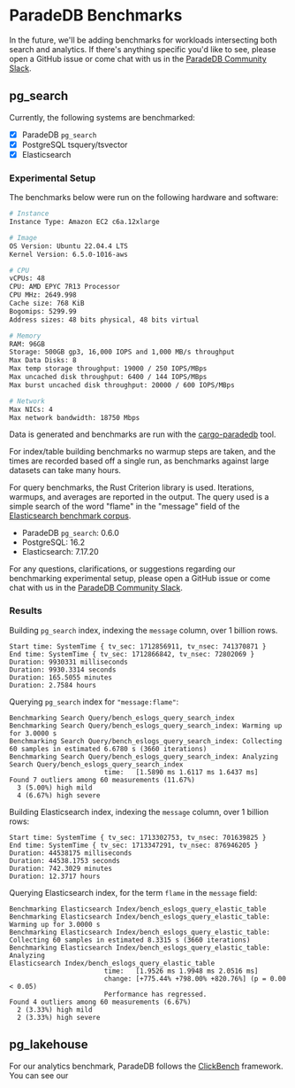 # ParadeDB Benchmarks

In the future, we'll be adding benchmarks for workloads intersecting both search and analytics. If there's anything specific you'd like to see, please open a GitHub issue or come chat with us in the [ParadeDB Community Slack](https://join.slack.com/t/paradedbcommunity/shared_invite/zt-2lkzdsetw-OiIgbyFeiibd1DG~6wFgTQ).

## pg_search

Currently, the following systems are benchmarked:

- [x] ParadeDB `pg_search`
- [x] PostgreSQL tsquery/tsvector
- [x] Elasticsearch

### Experimental Setup

The benchmarks below were run on the following hardware and software:

```bash
# Instance
Instance Type: Amazon EC2 c6a.12xlarge

# Image
OS Version: Ubuntu 22.04.4 LTS
Kernel Version: 6.5.0-1016-aws

# CPU
vCPUs: 48
CPU: AMD EPYC 7R13 Processor
CPU MHz: 2649.998
Cache size: 768 KiB
Bogomips: 5299.99
Address sizes: 48 bits physical, 48 bits virtual

# Memory
RAM: 96GB
Storage: 500GB gp3, 16,000 IOPS and 1,000 MB/s throughput
Max Data Disks: 8
Max temp storage throughput: 19000 / 250 IOPS/MBps
Max uncached disk throughput: 6400 / 144 IOPS/MBps
Max burst uncached disk throughput: 20000 / 600 IOPS/MBps

# Network
Max NICs: 4
Max network bandwidth: 18750 Mbps
```

Data is generated and benchmarks are run with the [cargo-paradedb](/cargo-paradedb/README.md) tool.

For index/table building benchmarks no warmup steps are taken, and the times are recorded based off a single run, as benchmarks against large datasets can take many hours.

For query benchmarks, the Rust Criterion library is used. Iterations, warmups, and averages are reported in the output. The query used is a simple search of the word "flame" in the "message" field of the [Elasticsearch benchmark corpus](https://github.com/elastic/elasticsearch-opensearch-benchmark).

- ParadeDB `pg_search`: 0.6.0
- PostgreSQL: 16.2
- Elasticsearch: 7.17.20

For any questions, clarifications, or suggestions regarding our benchmarking experimental setup, please open a GitHub issue or come chat with us in the [ParadeDB Community Slack](https://join.slack.com/t/paradedbcommunity/shared_invite/zt-2lkzdsetw-OiIgbyFeiibd1DG~6wFgTQ).

### Results

Building `pg_search` index, indexing the `message` column, over 1 billion rows.

```text
Start time: SystemTime { tv_sec: 1712856911, tv_nsec: 741370871 }
End time: SystemTime { tv_sec: 1712866842, tv_nsec: 72802069 }
Duration: 9930331 milliseconds
Duration: 9930.3314 seconds
Duration: 165.5055 minutes
Duration: 2.7584 hours
```

Querying `pg_search` index for `"message:flame"`:

```text
Benchmarking Search Query/bench_eslogs_query_search_index
Benchmarking Search Query/bench_eslogs_query_search_index: Warming up for 3.0000 s
Benchmarking Search Query/bench_eslogs_query_search_index: Collecting 60 samples in estimated 6.6780 s (3660 iterations)
Benchmarking Search Query/bench_eslogs_query_search_index: Analyzing
Search Query/bench_eslogs_query_search_index
                        time:   [1.5890 ms 1.6117 ms 1.6437 ms]
Found 7 outliers among 60 measurements (11.67%)
  3 (5.00%) high mild
  4 (6.67%) high severe
```

Building Elasticsearch index, indexing the `message` column, over 1 billion rows:

```text
Start time: SystemTime { tv_sec: 1713302753, tv_nsec: 701639825 }
End time: SystemTime { tv_sec: 1713347291, tv_nsec: 876946205 }
Duration: 44538175 milliseconds
Duration: 44538.1753 seconds
Duration: 742.3029 minutes
Duration: 12.3717 hours
```

Querying Elasticsearch index, for the term `flame` in the `message` field:

```text
Benchmarking Elasticsearch Index/bench_eslogs_query_elastic_table
Benchmarking Elasticsearch Index/bench_eslogs_query_elastic_table: Warming up for 3.0000 s
Benchmarking Elasticsearch Index/bench_eslogs_query_elastic_table: Collecting 60 samples in estimated 8.3315 s (3660 iterations)
Benchmarking Elasticsearch Index/bench_eslogs_query_elastic_table: Analyzing
Elasticsearch Index/bench_eslogs_query_elastic_table
                        time:   [1.9526 ms 1.9948 ms 2.0516 ms]
                        change: [+775.44% +798.00% +820.76%] (p = 0.00 < 0.05)
                        Performance has regressed.
Found 4 outliers among 60 measurements (6.67%)
  2 (3.33%) high mild
  2 (3.33%) high severe
```

## pg_lakehouse

For our analytics benchmark, ParadeDB follows the [ClickBench](https://github.com/ClickHouse/ClickBench) framework. You can see our 




